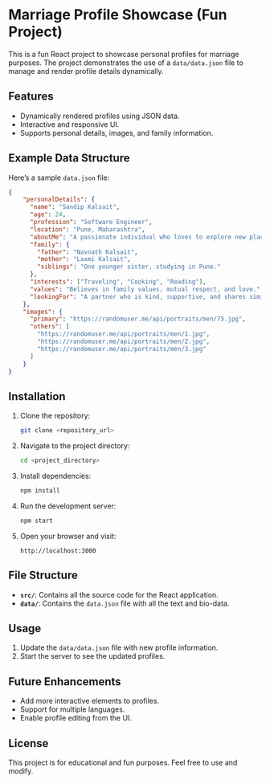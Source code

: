 # Marriage Profile Showcase (Fun Project)

This is a fun React project to showcase personal profiles for marriage purposes. The project demonstrates the use of a `data/data.json` file to manage and render profile details dynamically.

## Features

- Dynamically rendered profiles using JSON data.
- Interactive and responsive UI.
- Supports personal details, images, and family information.

## Example Data Structure

Here’s a sample `data.json` file:

```json
{
    "personalDetails": {
      "name": "Sandip Kalsait",
      "age": 24,
      "profession": "Software Engineer",
      "location": "Pune, Maharashtra",
      "aboutMe": "A passionate individual who loves to explore new places and cultures.",
      "family": {
        "father": "Navnath Kalsait",
        "mother": "Laxmi Kalsait",
        "siblings": "One younger sister, studying in Pune."
      },
      "interests": ["Traveling", "Cooking", "Reading"],
      "values": "Believes in family values, mutual respect, and love.",
      "lookingFor": "A partner who is kind, supportive, and shares similar values."
    },
    "images": {
      "primary": "https://randomuser.me/api/portraits/men/75.jpg",
      "others": [
        "https://randomuser.me/api/portraits/men/1.jpg",
        "https://randomuser.me/api/portraits/men/2.jpg",
        "https://randomuser.me/api/portraits/men/3.jpg"
      ]
    }
}
```

## Installation

1. Clone the repository:
   ```bash
   git clone <repository_url>
   ```

2. Navigate to the project directory:
   ```bash
   cd <project_directory>
   ```

3. Install dependencies:
   ```bash
   npm install
   ```

4. Run the development server:
   ```bash
   npm start
   ```

5. Open your browser and visit:
   ```
   http://localhost:3000
   ```

## File Structure

- **`src/`**: Contains all the source code for the React application.
- **`data/`**: Contains the `data.json` file with all the text and bio-data.

## Usage

1. Update the `data/data.json` file with new profile information.
2. Start the server to see the updated profiles.

## Future Enhancements

- Add more interactive elements to profiles.
- Support for multiple languages.
- Enable profile editing from the UI.

## License

This project is for educational and fun purposes. Feel free to use and modify.
